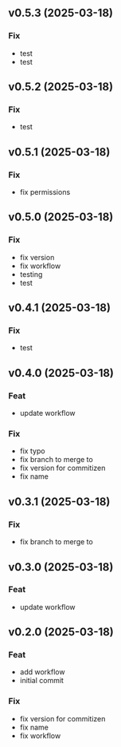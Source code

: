 ## v0.5.3 (2025-03-18)

### Fix

- test
- test

## v0.5.2 (2025-03-18)

### Fix

- test

## v0.5.1 (2025-03-18)

### Fix

- fix permissions

## v0.5.0 (2025-03-18)

### Fix

- fix version
- fix workflow
- testing
- test

## v0.4.1 (2025-03-18)

### Fix

- test

## v0.4.0 (2025-03-18)

### Feat

- update workflow

### Fix

- fix typo
- fix branch to merge to
- fix version for commitizen
- fix name

## v0.3.1 (2025-03-18)

### Fix

- fix branch to merge to

## v0.3.0 (2025-03-18)

### Feat

- update workflow

## v0.2.0 (2025-03-18)

### Feat

- add workflow
- initial commit

### Fix

- fix version for commitizen
- fix name
- fix workflow
